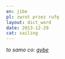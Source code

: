 ```yaml
---
en: jibe
pl: zwrot przez rufę
layout: dict_word
date: 2013-12-29
cat: sailing
---
```


*to samo co: [gybe](/dict/g/gybe/)*
